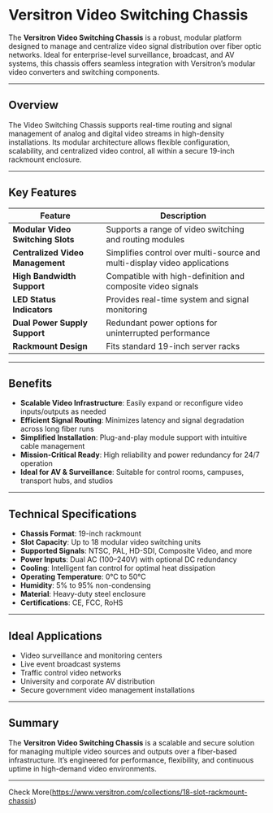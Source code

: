 # Versitron Video Switching Chassis

The **Versitron Video Switching Chassis** is a robust, modular platform designed to manage and centralize video signal distribution over fiber optic networks. Ideal for enterprise-level surveillance, broadcast, and AV systems, this chassis offers seamless integration with Versitron’s modular video converters and switching components.

---

## Overview

The Video Switching Chassis supports real-time routing and signal management of analog and digital video streams in high-density installations. Its modular architecture allows flexible configuration, scalability, and centralized video control, all within a secure 19-inch rackmount enclosure.

---

## Key Features

| Feature                           | Description                                                                 |
|-----------------------------------|-----------------------------------------------------------------------------|
| **Modular Video Switching Slots** | Supports a range of video switching and routing modules                     |
| **Centralized Video Management**  | Simplifies control over multi-source and multi-display video applications  |
| **High Bandwidth Support**        | Compatible with high-definition and composite video signals                 |
| **LED Status Indicators**         | Provides real-time system and signal monitoring                             |
| **Dual Power Supply Support**     | Redundant power options for uninterrupted performance                       |
| **Rackmount Design**              | Fits standard 19-inch server racks                                          |

---

## Benefits

- **Scalable Video Infrastructure**: Easily expand or reconfigure video inputs/outputs as needed  
- **Efficient Signal Routing**: Minimizes latency and signal degradation across long fiber runs  
- **Simplified Installation**: Plug-and-play module support with intuitive cable management  
- **Mission-Critical Ready**: High reliability and power redundancy for 24/7 operation  
- **Ideal for AV & Surveillance**: Suitable for control rooms, campuses, transport hubs, and studios  

---

## Technical Specifications

- **Chassis Format**: 19-inch rackmount  
- **Slot Capacity**: Up to 18 modular video switching units  
- **Supported Signals**: NTSC, PAL, HD-SDI, Composite Video, and more  
- **Power Inputs**: Dual AC (100–240V) with optional DC redundancy  
- **Cooling**: Intelligent fan control for optimal heat dissipation  
- **Operating Temperature**: 0°C to 50°C  
- **Humidity**: 5% to 95% non-condensing  
- **Material**: Heavy-duty steel enclosure  
- **Certifications**: CE, FCC, RoHS  

---

## Ideal Applications

- Video surveillance and monitoring centers  
- Live event broadcast systems  
- Traffic control video networks  
- University and corporate AV distribution  
- Secure government video management installations  

---

## Summary

The **Versitron Video Switching Chassis** is a scalable and secure solution for managing multiple video sources and outputs over a fiber-based infrastructure. It’s engineered for performance, flexibility, and continuous uptime in high-demand video environments.

---
Check More(https://www.versitron.com/collections/18-slot-rackmount-chassis)
